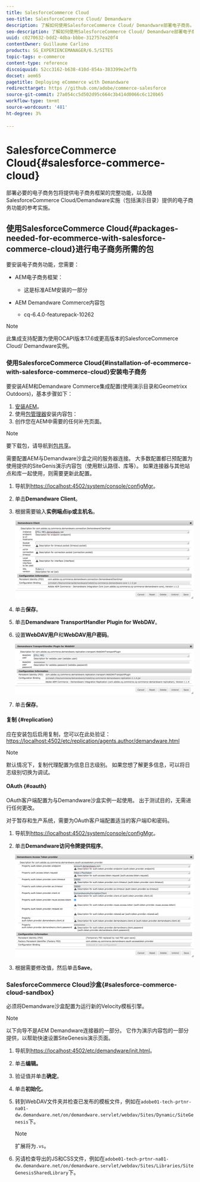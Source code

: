 ```yaml
---
title: SalesforceCommerce Cloud
seo-title: SalesforceCommerce Cloud/ Demandware
description: 了解如何使用SalesforceCommerce Cloud/ Demandware部署电子商务。
seo-description: 了解如何使用SalesforceCommerce Cloud/ Demandware部署电子商务。
uuid: c0270632-bdd2-4dba-bbbe-312757ea20f4
contentOwner: Guillaume Carlino
products: SG_EXPERIENCEMANAGER/6.5/SITES
topic-tags: e-commerce
content-type: reference
discoiquuid: 52cc3162-b638-410d-854a-383399e2effb
docset: aem65
pagetitle: Deploying eCommerce with Demandware
redirecttarget: https //github.com/adobe/commerce-salesforce
source-git-commit: 27a054cc5d502d95c664c3b414d0066c6c120b65
workflow-type: tm+mt
source-wordcount: '481'
ht-degree: 3%

---
```



# SalesforceCommerce Cloud{#salesforce-commerce-cloud}

部署必要的电子商务包将提供电子商务框架的完整功能，以及随SalesforceCommerce Cloud/Demandware实施（包括演示目录）提供的电子商务功能的参考实施。

## 使用SalesforceCommerce Cloud{#packages-needed-for-ecommerce-with-salesforce-commerce-cloud}进行电子商务所需的包

要安装电子商务功能，您需要：

* AEM电子商务框架：

   * 这是标准AEM安装的一部分

* AEM Demandware Commerce内容包

   * cq-6.4.0-featurepack-10262

>[!NOTE]
>
>此集成支持配置为使用OCAPI版本17.6或更高版本的SalesforceCommerce Cloud/ Demandware实例。

### 使用SalesforceCommerce Cloud{#installation-of-ecommerce-with-salesforce-commerce-cloud}安装电子商务

要安装AEM和Demandware Commerce集成配置(使用演示目录和Geometrixx Outdoors)，基本步骤如下：

1. [安装AEM](/help/sites-deploying/deploy.md)。
1. 使用[包管理器](/help/sites-administering/package-manager.md)安装内容包：
1. [](/help/sites-authoring/page-authoring.md) 创作您在AEM中需要的任何补充页面。

>[!NOTE]
>
>要下载包，请导航到[包共享](/help/sites-administering/package-manager.md#package-share)。

需要配置AEM与Demandware沙盒之间的服务器连接。 大多数配置都已预配置为使用提供的SiteGenis演示内容包（使用默认路径、库等）。 如果连接器与其他站点和库一起使用，则需要更新此配置。

1. 导航到[https://localhost:4502/system/console/configMgr](https://localhost:4502/system/console/configMgr)。
1. 单击&#x200B;**Demandware Client**。
1. 根据需要输入&#x200B;**实例端点ip或主机名**。

   ![chlimage_1-5](assets/chlimage_1-5.png)

1. 单击&#x200B;**保存**。
1. 单击&#x200B;**Demandware TransportHandler Plugin for WebDAV**。
1. 设置&#x200B;**WebDAV用户**&#x200B;和&#x200B;**WebDAV用户密码**。

   ![chlimage_1-6](assets/chlimage_1-6.png)

1. 单击&#x200B;**保存**。

#### 复制 {#replication}

应在安装包后启用复制，您可以在此处验证：[https://localhost:4502/etc/replication/agents.author/demandware.html](https://localhost:4502/etc/replication/agents.author/demandware.html)

>[!NOTE]
>
>默认情况下，复制代理配置为信息日志级别。 如果您想了解更多信息，可以将日志级别切换为调试。

#### OAuth {#oauth}

OAuth客户端配置为与Demandware沙盒实例一起使用。 出于测试目的，无需进行任何更改。

对于暂存和生产系统，需要为OAuth客户端配置适当的客户端ID和密码。

1. 导航到[https://localhost:4502/system/console/configMgr](https://localhost:4502/system/console/configMgr)。
1. 单击&#x200B;**Demandware访问令牌提供程序**。

   ![chlimage_1-7](assets/chlimage_1-7.png)

1. 根据需要修改值，然后单击&#x200B;**Save**。

### SalesforceCommerce Cloud沙盒{#salesforce-commerce-cloud-sandbox}

必须将Demandware沙盒配置为运行新的Velocity模板引擎。

>[!NOTE]
>
>以下向导不是AEM Demandware连接器的一部分。 它作为演示内容包的一部分提供，以帮助快速设置SiteGenesis演示页面。

1. 导航到[https://localhost:4502/etc/demandware/init.html](https://localhost:4502/etc/demandware/init.html)。
1. 单击&#x200B;**编辑。**
1. 验证值并单击&#x200B;**确定**。
1. 单击&#x200B;**初始化**。
1. 转到WebDAV文件夹并检查已发布的模板文件，例如在`adobe01-tech-prtnr-na01-dw.demandware.net/on/demandware.servlet/webdav/Sites/Dynamic/SiteGenesis`下。

   >[!NOTE]
   >
   >扩展将为`.vs`。

1. 另请检查导出的JS和CSS文件，例如在`adobe01-tech-prtnr-na01-dw.demandware.net/on/demandware.servlet/webdav/Sites/Libraries/SiteGenesisSharedLibrary`下。

